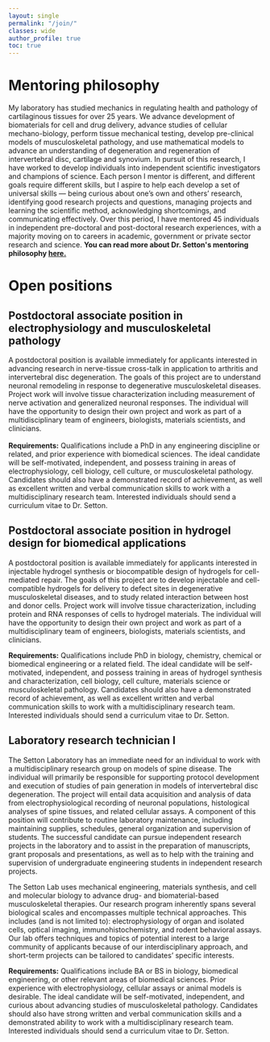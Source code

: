 ```yaml
---
layout: single
permalink: "/join/"
classes: wide
author_profile: true
toc: true
---
```

# Mentoring philosophy
My laboratory has studied mechanics in regulating health and pathology of cartilaginous tissues for over 25 years.  We advance development of biomaterials for cell and drug delivery, advance studies of cellular mechano-biology, perform tissue mechanical testing, develop pre-clinical models of musculoskeletal pathology, and use mathematical models to advance an understanding of degeneration and regeneration of intervertebral disc, cartilage and synovium.  In pursuit of this research, I have worked to develop individuals into independent scientific investigators and champions of science.  Each person I mentor is different, and different goals require different skills, but I aspire to help each develop a set of universal skills — being curious about one’s own and others’ research, identifying good research projects and questions, managing projects and learning the scientific method, acknowledging shortcomings, and communicating effectively. Over this period, I have mentored 45 individuals in independent pre-doctoral and post-doctoral research experiences, with a majority moving on to careers in academic, government or private sector research and science. **You can read more about Dr. Setton's mentoring philosophy [here.](https://wustl.box.com/s/mvk5oby0ywecqmrei1hn7wt96smdm56a)**
# Open positions
## Postdoctoral associate position in electrophysiology and musculoskeletal pathology
A postdoctoral position is available immediately for applicants interested in advancing research in nerve-tissue cross-talk in application to arthritis and intervertebral disc degeneration. The goals of this project are to understand neuronal remodeling in response to degenerative musculoskeletal diseases.  Project work will involve tissue characterization including measurement of nerve activation and generalized neuronal responses. The individual will have the opportunity to design their own project and work as part of a multidisciplinary team of engineers, biologists, materials scientists, and clinicians.<br><br>
<b>Requirements:</b> Qualifications include a PhD in any engineering discipline or related, and prior experience with biomedical sciences. The ideal candidate will be self-motivated, independent, and possess training in areas of electrophysiology, cell biology, cell culture, or musculoskeletal pathology. Candidates should also have a demonstrated record of achievement, as well as excellent written and verbal communication skills to work with a multidisciplinary research team. Interested individuals should send a curriculum vitae to Dr. Setton.

## Postdoctoral associate position in hydrogel design for biomedical applications
A postdoctoral position is available immediately for applicants interested in injectable hydrogel synthesis or biocompatible design of hydrogels for cell-mediated repair.  The goals of this project are to develop injectable and cell-compatible hydrogels for delivery to defect sites in degenerative musculoskeletal diseases, and to study related interaction between host and donor cells.  Project work will involve tissue characterization, including protein and RNA responses of cells to hydrogel materials. The individual will have the opportunity to design their own project and work as part of a multidisciplinary team of engineers, biologists, materials scientists, and clinicians.<br>

<b>Requirements:</b> Qualifications include PhD in biology, chemistry, chemical or biomedical engineering or a related field. The ideal candidate will be self-motivated, independent, and possess training in areas of hydrogel synthesis and characterization, cell biology, cell culture, materials science or musculoskeletal pathology. Candidates should also have a demonstrated record of achievement, as well as excellent written and verbal communication skills to work with a multidisciplinary research team. Interested individuals should send a curriculum vitae to Dr. Setton.

## Laboratory research technician I
The Setton Laboratory has an immediate need for an individual to work with a multidisciplinary research group on models of spine disease. The individual will primarily be responsible for supporting protocol development and execution of studies of pain generation in models of intervertebral disc degeneration. The project will entail data acquisition and analysis of data from electrophysiological recording of neuronal populations, histological analyses of spine tissues, and related cellular assays. A component of this position will contribute to routine laboratory maintenance, including maintaining supplies, schedules, general organization and supervision of students. The successful candidate can pursue independent research projects in the laboratory and to assist in the preparation of manuscripts, grant proposals and presentations, as well as to help with the training and supervision of undergraduate engineering students in independent research projects.

The Setton Lab uses mechanical engineering, materials synthesis, and cell and molecular biology to advance drug- and biomaterial-based musculoskeletal therapies. Our research program inherently spans several biological scales and encompasses multiple technical approaches. This includes (and is not limited to): electrophysiology of organ and isolated cells, optical imaging, immunohistochemistry, and rodent behavioral assays. Our lab offers techniques and topics of potential interest to a large community of applicants because of our interdisciplinary approach, and short-term projects can be tailored to candidates’ specific interests. 

**Requirements:** Qualifications include BA or BS in biology, biomedical engineering, or other relevant areas of biomedical sciences. Prior experience with electrophysiology, cellular assays or animal models is desirable. The ideal candidate will be self-motivated, independent, and curious about advancing studies of musculoskeletal pathology. Candidates should also have strong written and verbal communication skills and a demonstrated ability to work with a multidisciplinary research team. Interested individuals should send a curriculum vitae to Dr. Setton.
